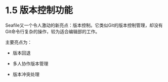 # 1.5 版本控制功能

Seafile又一个令人激动的新亮点：版本控制。它类似Git的版本控制管理，却没有Git命令行复杂的操作，较为适合编辑部的工作。

主要亮点为：

* 版本回退

* 多人协作版本管理

* 版本冲突处理


